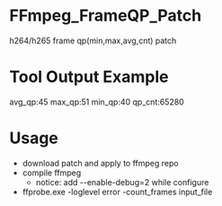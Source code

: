# FFmpeg_FrameQP_Patch
h264/h265 frame qp(min,max,avg,cnt) patch

# Tool Output Example
avg_qp:45 max_qp:51 min_qp:40 qp_cnt:65280

# Usage
* download patch and apply to ffmpeg repo
* compile ffmpeg
  * notice: add --enable-debug=2 while configure
* ffprobe.exe -loglevel error -count_frames input_file
